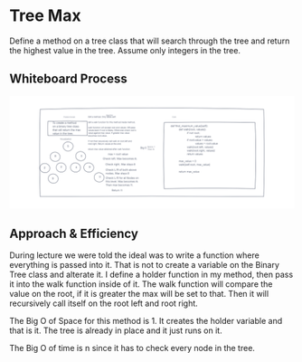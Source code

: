 # Tree Max

Define a method on a tree class that will search through the tree and return the highest value in the tree. Assume only integers in the tree.

## Whiteboard Process

![Tree Max Whiteboard](tree-max-whiteboard.png)

## Approach & Efficiency

During lecture we were told the ideal was to write a function where everything is passed into it. That is not to create a variable on the Binary Tree class and alterate it. I define a holder function in my method, then pass it into the walk function inside of it. The walk function will compare the value on the root, if it is greater the max will be set to that. Then it will recursively call itself on the root left and root right.

The Big O of Space for this method is 1. It creates the holder variable and that is it. The tree is already in place and it just runs on it.

The Big O of time is n since it has to check every node in the tree.